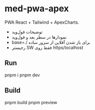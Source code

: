 # med-pwa-apex

PWA React + Tailwind + ApexCharts.
- توضیحات فول‌وید
- نمودارها در سطر بعد و فول‌وید
- base=./ برای باز شدن آفلاین از سرور ساده
- رجیستر SW فقط روی https/localhost

## Run
pnpm i
pnpm dev

## Build
pnpm build
pnpm preview
